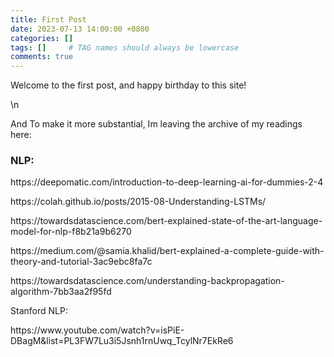 ```yaml
---
title: First Post
date: 2023-07-13 14:00:00 +0800
categories: []
tags: []     # TAG names should always be lowercase
comments: true
---
```

<p> Welcome to the first post, and happy birthday to this site! </p>
<p> \n </p>
<p>And To make it more substantial, Im leaving the archive of my readings here: </p>
<h3>NLP:</h3>
<p>https://deepomatic.com/introduction-to-deep-learning-ai-for-dummies-2-4 </p>
<p>https://colah.github.io/posts/2015-08-Understanding-LSTMs/ </p>
<p>https://towardsdatascience.com/bert-explained-state-of-the-art-language-model-for-nlp-f8b21a9b6270 </p>
<p>https://medium.com/@samia.khalid/bert-explained-a-complete-guide-with-theory-and-tutorial-3ac9ebc8fa7c </p>
<p>https://towardsdatascience.com/understanding-backpropagation-algorithm-7bb3aa2f95fd </p>
<p>Stanford NLP: </p>
<p>https://www.youtube.com/watch?v=isPiE-DBagM&list=PL3FW7Lu3i5Jsnh1rnUwq_TcylNr7EkRe6 </p>
